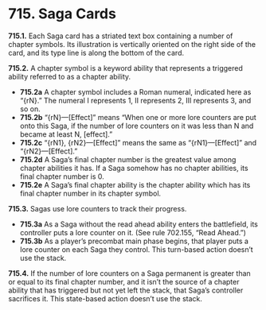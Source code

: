 # **715.** Saga Cards

**715.1.** Each Saga card has a striated text box containing a number of chapter symbols. Its illustration is vertically oriented on the right side of the card, and its type line is along the bottom of the card.

**715.2.** A chapter symbol is a keyword ability that represents a triggered ability referred to as a chapter ability.
+ **715.2a** A chapter symbol includes a Roman numeral, indicated here as “{rN}.” The numeral I represents 1, II represents 2, III represents 3, and so on.
+ **715.2b** “{rN}—[Effect]” means “When one or more lore counters are put onto this Saga, if the number of lore counters on it was less than N and became at least N, [effect].”
+ **715.2c** “{rN1}, {rN2}—[Effect]” means the same as “{rN1}—[Effect]” and “{rN2}—[Effect].”
+ **715.2d** A Saga’s final chapter number is the greatest value among chapter abilities it has. If a Saga somehow has no chapter abilities, its final chapter number is 0.
+ **715.2e** A Saga’s final chapter ability is the chapter ability which has its final chapter number in its chapter symbol.

**715.3.** Sagas use lore counters to track their progress.
+ **715.3a** As a Saga without the read ahead ability enters the battlefield, its controller puts a lore counter on it. (See rule 702.155, “Read Ahead.”)
+ **715.3b** As a player’s precombat main phase begins, that player puts a lore counter on each Saga they control. This turn-based action doesn’t use the stack.

**715.4.** If the number of lore counters on a Saga permanent is greater than or equal to its final chapter number, and it isn’t the source of a chapter ability that has triggered but not yet left the stack, that Saga’s controller sacrifices it. This state-based action doesn’t use the stack.
